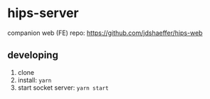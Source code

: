 # hips-server

companion web (FE) repo: https://github.com/jdshaeffer/hips-web

## developing

1. clone
2. install: `yarn`
3. start socket server: `yarn start`
